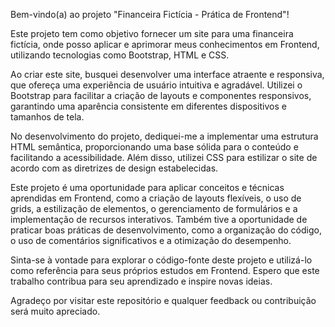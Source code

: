 Bem-vindo(a) ao projeto "Financeira Fictícia - Prática de Frontend"!

Este projeto tem como objetivo fornecer um site para uma financeira fictícia, onde posso aplicar e aprimorar meus conhecimentos em Frontend, utilizando tecnologias como Bootstrap, HTML e CSS.

Ao criar este site, busquei desenvolver uma interface atraente e responsiva, que ofereça uma experiência de usuário intuitiva e agradável. Utilizei o Bootstrap para facilitar a criação de layouts e componentes responsivos, garantindo uma aparência consistente em diferentes dispositivos e tamanhos de tela.

No desenvolvimento do projeto, dediquei-me a implementar uma estrutura HTML semântica, proporcionando uma base sólida para o conteúdo e facilitando a acessibilidade. Além disso, utilizei CSS para estilizar o site de acordo com as diretrizes de design estabelecidas.

Este projeto é uma oportunidade para aplicar conceitos e técnicas aprendidas em Frontend, como a criação de layouts flexíveis, o uso de grids, a estilização de elementos, o gerenciamento de formulários e a implementação de recursos interativos. Também tive a oportunidade de praticar boas práticas de desenvolvimento, como a organização do código, o uso de comentários significativos e a otimização do desempenho.

Sinta-se à vontade para explorar o código-fonte deste projeto e utilizá-lo como referência para seus próprios estudos em Frontend. Espero que este trabalho contribua para seu aprendizado e inspire novas ideias.

Agradeço por visitar este repositório e qualquer feedback ou contribuição será muito apreciado.
